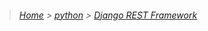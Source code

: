 > ###### [Home](/README.md) > [python](/python/README.md) > [Django REST Framework](/python/Django_REST_Framework/README.md)

